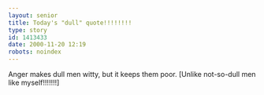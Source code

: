 ```yaml
---
layout: senior
title: Today's "dull" quote!!!!!!!!
type: story
id: 1413433
date: 2000-11-20 12:19
robots: noindex
---
```


<div class="quote">Anger makes dull men witty, but it keeps them poor. [Unlike not-so-dull men like myself!!!!!!!]</div>
<div style="clear: both;"></div>
